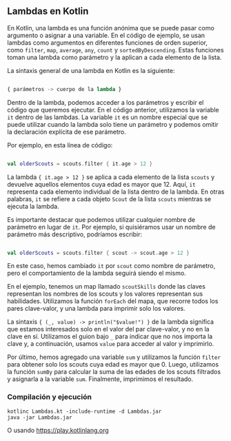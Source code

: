 ## Lambdas en Kotlin

En Kotlin, una lambda es una función anónima que se puede pasar como argumento o asignar a una variable. En el código de ejemplo, se usan lambdas como argumentos en diferentes funciones de orden superior, como `filter`, `map`, `average`, `any`, `count` y `sortedByDescending`. Estas funciones toman una lambda como parámetro y la aplican a cada elemento de la lista.

La sintaxis general de una lambda en Kotlin es la siguiente:

```python

{ parámetros -> cuerpo de la lambda }
```



Dentro de la lambda, podemos acceder a los parámetros y escribir el código que queremos ejecutar. En el código anterior, utilizamos la variable `it` dentro de las lambdas. La variable `it` es un nombre especial que se puede utilizar cuando la lambda solo tiene un parámetro y podemos omitir la declaración explícita de ese parámetro.

Por ejemplo, en esta línea de código:

```kotlin

val olderScouts = scouts.filter { it.age > 12 }
```



La lambda `{ it.age > 12 }` se aplica a cada elemento de la lista `scouts` y devuelve aquellos elementos cuya edad es mayor que 12. Aquí, `it` representa cada elemento individual de la lista dentro de la lambda. En otras palabras, `it` se refiere a cada objeto `Scout` de la lista `scouts` mientras se ejecuta la lambda.

Es importante destacar que podemos utilizar cualquier nombre de parámetro en lugar de `it`. Por ejemplo, si quisiéramos usar un nombre de parámetro más descriptivo, podríamos escribir:

```kotlin

val olderScouts = scouts.filter { scout -> scout.age > 12 }
```



En este caso, hemos cambiado `it` por `scout` como nombre de parámetro, pero el comportamiento de la lambda seguirá siendo el mismo.


En el ejemplo, tenemos un map llamado `scoutSkills` donde las claves representan los nombres de los scouts y los valores representan sus habilidades. Utilizamos la función `forEach` del mapa, que recorre todos los pares clave-valor, y una lambda para imprimir solo los valores.

La sintaxis `{ (_, value) -> println("$value!") }` de la lambda significa que estamos interesados solo en el valor del par clave-valor, y no en la clave en sí. Utilizamos el guion bajo `_` para indicar que no nos importa la clave y, a continuación, usamos `value` para acceder al valor y imprimirlo.

Por último, hemos agregado una variable `sum` y utilizamos la función `filter` para obtener solo los scouts cuya edad es mayor que 0. Luego, utilizamos la función `sumBy` para calcular la suma de las edades de los scouts filtrados y asignarla a la variable `sum`. Finalmente, imprimimos el resultado.


### Compilación y ejecución
```
kotlinc Lambdas.kt -include-runtime -d Lambdas.jar
java -jar Lambdas.jar
```
O usando https://play.kotlinlang.org
